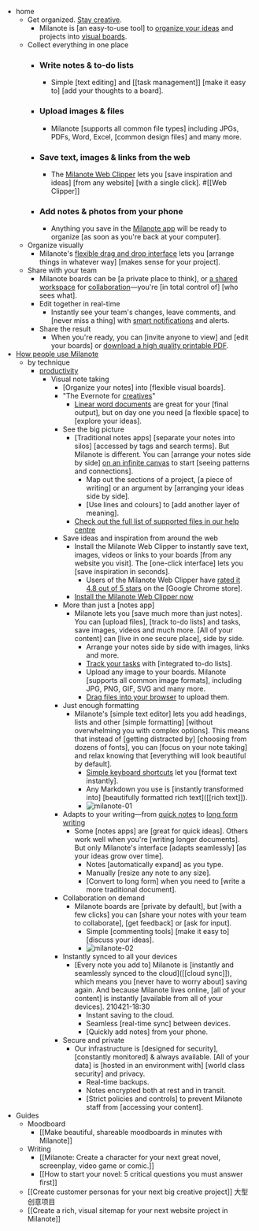 - home
    - Get organized. [Stay creative](https://milanote.com/?referrer=rcCO3ehGRWkqTf3QEE).
        - Milanote is [an easy-to-use tool] to [organize your ideas](((BP9ax-DQ4))) and projects into [visual boards](((kCdij3Bc4))).
    - Collect everything in one place
        - ### Write notes & to-do lists
            - Simple [text editing] and [[task management]] [make it easy to] [add your thoughts to a board].
        - ### Upload images & files
            - Milanote [supports all common file types] including JPGs, PDFs, Word, Excel, [common design files] and many more.
        - ### Save text, images & links from the web
            - The [Milanote Web Clipper](https://milanote.com/download-web-clipper?referrer=rcCO3ehGRWkqTf3QEE) lets you [save inspiration and ideas] [from any website] [with a single click]. #[[Web Clipper]]
        - ### Add notes & photos from your phone
            - Anything you save in the [Milanote app](https://milanote.com/download-mobile-app?referrer=rcCO3ehGRWkqTf3QEE) will be ready to organize [as soon as you're back at your computer].
    - Organize visually
        - Milanote's [flexible drag and drop interface](((2D-uWhHN7))) lets you [arrange things in whatever way] [makes sense for your project].
    - Share with your team
        - Milanote boards can be [a private place to think], or [a shared workspace](((tt1E-ii3j))) for [collaboration](((qoomjxQ6j)))—you're [in total control of] [who sees what].
        - Edit together in real-time
            - Instantly see your team's changes, leave comments, and [never miss a thing] with [smart notifications](((EdJCtKiy3))) and alerts.
        - Share the result
            - When you're ready, you can [invite anyone to view] and [edit your boards] or [download a high quality printable PDF](((E408WCvTK))).
- [How people use Milanote](https://milanote.com/inspiration?referrer=rcCO3ehGRWkqTf3QEE)
    - by technique
        - [productivity](((mqOGBvi0s)))
            - Visual note taking
                - [Organize your notes] into [flexible visual boards].
                - "The Evernote for [creatives](((S5NabLA1j)))"
                    - [Linear word documents](((1JistdAAV))) are great for your [final output], but on day one you need [a flexible space] to [explore your ideas]. 
                - See the big picture
                    - [Traditional notes apps] [separate your notes into silos] [accessed by tags and search terms]. But Milanote is different. You can [arrange your notes side by side] [on an infinite canvas](((tR8GFHomw))) to start [seeing patterns and connections].
                        - Map out the sections of a project, [a piece of writing] or an argument by [arranging your ideas side by side].
                        - [Use lines and colours] to [add another layer of meaning].
                    - [Check out the full list of supported files in our help centre](https://help.milanote.com/frequently-asked-questions/what-kind-of-files-can-i-upload)
                - Save ideas and inspiration from around the web
                    - Install the Milanote Web Clipper to instantly save text, images, videos or links to your boards [from any website you visit]. The [one-click interface] lets you [save inspiration in seconds].
                        - Users of the Milanote Web Clipper have [rated it 4.8 out of 5 stars](((f5g4mmE2U))) on the [Google Chrome store].
                    - [Install the Milanote Web Clipper now](https://chrome.google.com/webstore/detail/milanote-web-clipper/mipimgcmndeggldjcbjfeogcpoafomhl)
                - More than just a [notes app]
                    - Milanote lets you [save much more than just notes]. You can [upload files], [track to-do lists] and tasks, save images, videos and much more. [All of your content] can [live in one secure place], side by side.
                        - Arrange your notes side by side with images, links and more.
                        - [Track your tasks](((a3No-Jku_))) with [integrated to-do lists].
                        - Upload any image to your boards. Milanote [supports all common image formats], including JPG, PNG, GIF, SVG and many more.
                        - [Drag files into your browser](((2rbx96xWw))) to upload them.
                - Just enough formatting
                    - Milanote's [simple text editor] lets you add headings, lists and other [simple formatting] [without overwhelming you with complex options]. This means that instead of [getting distracted by] [choosing from dozens of fonts], you can [focus on your note taking] and relax knowing that [everything will look beautiful by default].
                        - [Simple keyboard shortcuts](((5LF_BgoR9))) let you [format text instantly].
                        - Any Markdown you use is [instantly transformed into] [beautifully formatted rich text]([[rich text]]).
                        - ![milanote-01](https://images.prismic.io/milanote/1db00af7e8fc2556561e6fd4fcd533f036b51131_highlight-creative-notes-app-board.png)
                - Adapts to your writing—from [quick notes](((NO0qX0HAG))) to [long form writing](((MnRlQjD_s)))
                    - Some [notes apps] are [great for quick ideas]. Others work well when you're [writing longer documents]. But only Milanote's interface [adapts seamlessly] [as your ideas grow over time].
                        - Notes [automatically expand] as you type.
                        - Manually [resize any note to any size].
                        - [Convert to long form] when you need to [write a more traditional document].
                - Collaboration on demand
                    - Milanote boards are [private by default], but [with a few clicks] you can [share your notes with your team to collaborate], [get feedback] or [ask for input].
                        - Simple [commenting tools] [make it easy to] [discuss your ideas].
                        - ![milanote-02](https://images.prismic.io/milanote/68159c442b4c817ff10f0987542809a49e428d20_graphic-creative-notes-app-board.png)
                - Instantly synced to all your devices
                    - [Every note you add to] Milanote is [instantly and seamlessly synced to the cloud]([[cloud sync]]), which means you [never have to worry about] saving again. And because Milanote lives online, [all of your content] is instantly [available from all of your devices].
210421-18:30
                        - Instant saving to the cloud.
                        - Seamless [real-time sync] between devices.
                        - [Quickly add notes] from your phone.
                - Secure and private
                    - Our infrastructure is [designed for security], [constantly monitored] & always available. [All of your data] is [hosted in an environment with] [world class security] and privacy.
                        - Real-time backups.
                        - Notes encrypted both at rest and in transit.
                        - [Strict policies and controls] to prevent Milanote staff from [accessing your content].
- Guides
    - Moodboard
        - [[Make beautiful, shareable moodboards in minutes with Milanote]]
    - Writing
        - [[Milanote: Create a character for your next great novel, screenplay, video game or comic.]]
        - [[How to start your novel: 5 critical questions you must answer first]]
    - [[Create customer personas for your next big creative project]] 大型创意项目
    - [[Create a rich, visual sitemap for your next website project in Milanote]]
